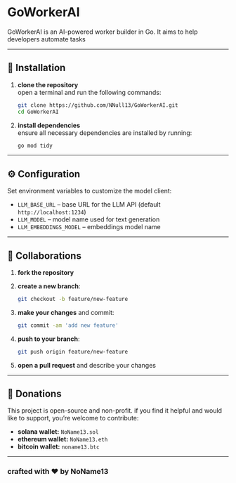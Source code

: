 
# GoWorkerAI

GoWorkerAI is an AI-powered worker builder in Go. It aims to help developers automate tasks

---

## 🚀 Installation

1. **clone the repository**  
   open a terminal and run the following commands:

   ```bash
   git clone https://github.com/NNull13/GoWorkerAI.git
   cd GoWorkerAI
   ```

2. **install dependencies**  
   ensure all necessary dependencies are installed by running:

   ```bash
   go mod tidy
   ```

---

## ⚙️ Configuration

Set environment variables to customize the model client:

- `LLM_BASE_URL` – base URL for the LLM API (default `http://localhost:1234`)
- `LLM_MODEL` – model name used for text generation
- `LLM_EMBEDDINGS_MODEL` – embeddings model name

---


## 👥 Collaborations

1. **fork the repository**
2. **create a new branch**:

   ```bash
   git checkout -b feature/new-feature
   ```

3. **make your changes** and commit:

   ```bash
   git commit -am 'add new feature'
   ```

4. **push to your branch**:

   ```bash
   git push origin feature/new-feature
   ```

5. **open a pull request** and describe your changes

---

## 💖 Donations 

This project is open-source and non-profit. if you find it helpful and would like to support, you’re welcome to contribute:

- **solana wallet:** `NoName13.sol`
- **ethereum wallet:** `NoName13.eth`
- **bitcoin wallet:** `noname13.btc`

---

### crafted with ❤️ by NoName13
